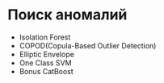 # Поиск аномалий
- Isolation Forest
- COPOD(Copula-Based Outlier Detection)
- Elliptic Envelope
- One Class SVM 
- Bonus CatBoost
